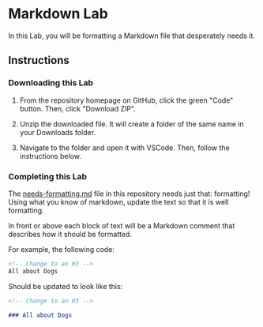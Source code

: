 # Markdown Lab

In this Lab, you will be formatting a Markdown file that desperately needs it.

## Instructions

### Downloading this Lab

1. From the repository homepage on GitHub, click the green "Code" button. Then, click "Download ZIP".

1. Unzip the downloaded file. It will create a folder of the same name in your Downloads folder.

1. Navigate to the folder and open it with VSCode. Then, follow the instructions below.

### Completing this Lab

The [needs-formatting.md](./needs-formatting.md) file in this repository needs just that: formatting! Using what you know of markdown, update the text so that it is well formatting.

In front or above each block of text will be a Markdown comment that describes how it should be formatted.

For example, the following code:

```md
<!-- Change to an H3 -->
All about Dogs
```

Should be updated to look like this:

```md
<!-- Change to an H3 -->

### All about Dogs
```
